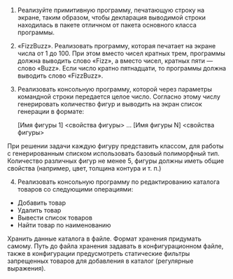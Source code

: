 1. Реализуйте примитивную программу, печатающую строку на экране, таким образом, чтобы декларация выводимой строки находилась в пакете отличном от пакета основного класса программы.
2. «FizzBuzz». Реализовать программу, которая печатает на экране числа от 1 до 100. При этом вместо чисел кратных трем, программы должна выводить слово «Fizz», а вместо чисел, кратных пяти — слово «Buzz». Если число кратно пятнадцати, то программы должна выводить слово «FizzBuzz».
3. Реализовать консольную программу, которой через параметры командной строки передается целое число. Согласно этому числу генерировать  количество фигур и выводить на экран список генерации в формате:


    [Имя фигуры 1]
    <свойства фигуры> 
    ...
    [Имя фигуры N]
    <свойства фигуры>

При решении задачи каждую фигуру представить классом, для работы с генерированным списком использовать базовый полиморфный тип. Количество различных фигур не менее 5, фигуры должны иметь общие свойства (например, цвет, толщина контура и т. п.)

4. Реализовать консольную программу по редактированию каталога товаров со следующими операциями:

* Добавить товар
* Удалить товар
* Вывести список товаров
* Найти товар по наименованию

Хранить данные каталога в файле. Формат хранения придумать самому. Путь до файла хранения задавать в конфигурационном файле, также в конфигурации предусмотреть статические фильтры запрещенных товаров для добавления в каталог (регулярные выражения).
